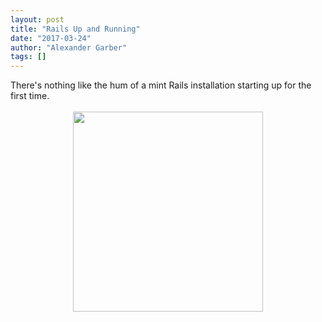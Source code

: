 ```yaml
---
layout: post
title: "Rails Up and Running"
date: "2017-03-24"
author: "Alexander Garber"
tags: []
---
```


<div dir="ltr" style="text-align: left;" trbidi="on">There's nothing like the hum of a mint Rails installation starting up for the first time.<br><br>
          <div class="separator" style="clear: both; text-align: center;"><a href="https://4.bp.blogspot.com/-5OKyjaluINI/WNSSh02AsCI/AAAAAAAAQHU/7MUs-9j_ffIX_wGS1uQ34aOL3vin4sAQQCLcB/s1600/Screenshot%2Bfrom%2B2017-03-24%2B14-28-09.png" imageanchor="1" style="margin-left: 1em; margin-right: 1em;"><img border="0" height="320" src="https://4.bp.blogspot.com/-5OKyjaluINI/WNSSh02AsCI/AAAAAAAAQHU/7MUs-9j_ffIX_wGS1uQ34aOL3vin4sAQQCLcB/s320/Screenshot%2Bfrom%2B2017-03-24%2B14-28-09.png" width="304"></a></div>
<br>
        </div>